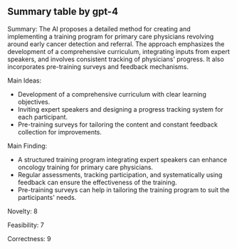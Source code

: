 ## Summary table by gpt-4
Summary: 
The AI proposes a detailed method for creating and implementing a training program for primary care physicians revolving around early cancer detection and referral. The approach emphasizes the development of a comprehensive curriculum, integrating inputs from expert speakers, and involves consistent tracking of physicians' progress. It also incorporates pre-training surveys and feedback mechanisms.

Main Ideas: 
- Development of a comprehensive curriculum with clear learning objectives.
- Inviting expert speakers and designing a progress tracking system for each participant.
- Pre-training surveys for tailoring the content and constant feedback collection for improvements.

Main Finding: 
- A structured training program integrating expert speakers can enhance oncology training for primary care physicians.
- Regular assessments, tracking participation, and systematically using feedback can ensure the effectiveness of the training.
- Pre-training surveys can help in tailoring the training program to suit the participants' needs.

Novelty: 8

Feasibility: 7

Correctness: 9